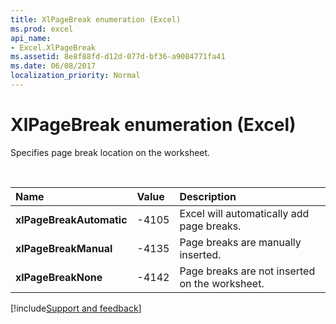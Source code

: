 ```yaml
---
title: XlPageBreak enumeration (Excel)
ms.prod: excel
api_name:
- Excel.XlPageBreak
ms.assetid: 8e8f88fd-d12d-077d-bf36-a9084771fa41
ms.date: 06/08/2017
localization_priority: Normal
---
```



# XlPageBreak enumeration (Excel)

Specifies page break location on the worksheet.

<br/>

|Name|Value|Description|
|:-----|:-----|:-----|
| **xlPageBreakAutomatic**|-4105|Excel will automatically add page breaks.|
| **xlPageBreakManual**|-4135|Page breaks are manually inserted.|
| **xlPageBreakNone**|-4142|Page breaks are not inserted on the worksheet.|


[!include[Support and feedback](~/includes/feedback-boilerplate.md)]